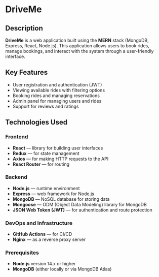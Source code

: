 # DriveMe

## Description

**DriveMe** is a web application built using the **MERN** stack (MongoDB, Express, React, Node.js). This application allows users to book rides, manage bookings, and interact with the system through a user-friendly interface.

## Key Features

- User registration and authentication (JWT)
- Viewing available rides with filtering options
- Booking rides and managing reservations
- Admin panel for managing users and rides
- Support for reviews and ratings

## Technologies Used

### Frontend

- **React** — library for building user interfaces
- **Redux** — for state management
- **Axios** — for making HTTP requests to the API
- **React Router** — for routing

### Backend

- **Node.js** — runtime environment
- **Express** — web framework for Node.js
- **MongoDB** — NoSQL database for storing data
- **Mongoose** — ODM (Object Data Modeling) library for MongoDB
- **JSON Web Token (JWT)** — for authentication and route protection

### DevOps and Infrastructure

- **GitHub Actions** — for CI/CD
- **Nginx** — as a reverse proxy server

### Prerequisites

- **Node.js** version 14.x or higher
- **MongoDB** (either locally or via MongoDB Atlas)
